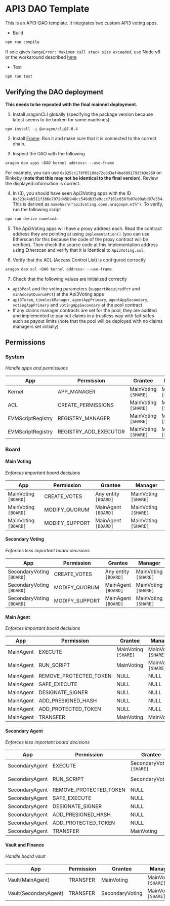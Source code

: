 # API3 DAO Template

This is an API3-DAO template. It integrates two custom API3 voting apps. 

- Build
```sh
npm run compile
```
If solc gives `RangeError: Maximum call stack size exceeded`, use Node v8 or the workaround described [here](https://ethereum.stackexchange.com/a/67173)

- Test
```sh
npm run test
```

## Verifying the DAO deployment

**This needs to be repeated with the final mainnet deployment.**

1. Install aragonCLI globally (specifying the package version because latest seems to be broken for some machines):
```sh
npm install -g @aragon/cli@7.0.4
```

2. Install [Frame](https://frame.sh/).
Run it and make sure that it is connected to the correct chain.

3. Inspect the DAO with the following
```sh
aragon dao apps <DAO kernel address> --use-frame
```
For example, you can use `0x825cc178f0510de72c8d3af4be69917935b3d269` on Rinkeby (**note that this may not be identical to the final version**).
Review the displayed information is correct.

4. In (3), you should have seen Api3Voting apps with the ID `0x323c4eb511f386e7972d45b948cc546db35e9ccc7161c056fb07e09abd87e554`.
This is derived as `namehash("api3voting.open.aragonpm.eth")`.
To verify, run the following script
```sh
npm run derive-namehash
```

5. The Api3Voting apps will have a proxy address each.
Read the contract address they are pointing at using `implementation()` (you can use Etherscan for this because the code of the proxy contract will be verified).
Then check the source code at this implementation address using Etherscan and verify that it is identical to `Api3Voting.sol`.

6. Verify that the ACL (Access Control List) is configured correctly
```sh
aragon dao acl <DAO kernel address> --use-frame
```

7. Check that the following values are initialized correctly
- `api3Pool` and the voting parameters (`supportRequiredPct` and `minAcceptQuorumPct`) at the Api3Voting apps
- `api3Token`, `timelockManager`, `agentAppPrimary`, `agentAppSecondary`, `votingAppPrimary` and `votingAppSecondary` at the pool contract
- If any claims manager contracts are set for the pool, they are audited and implemented to pay out claims in a trustless way with fail-safes such as payout limits (note that the pool will be deployed with no claims managers set initially)

## Permissions

### System
_Handle apps and permissions_

| App               | Permission            | Grantee              | Manager              |
| ----------------- | --------------------- | -------------------- | -------------------- |
| Kernel            | APP_MANAGER           | MainVoting `[SHARE]` | MainVoting `[SHARE]` |
| ACL               | CREATE_PERMISSIONS    | MainVoting `[SHARE]` | MainVoting `[SHARE]` |
| EVMScriptRegistry | REGISTRY_MANAGER      | MainVoting `[SHARE]` | MainVoting `[SHARE]` |
| EVMScriptRegistry | REGISTRY_ADD_EXECUTOR | MainVoting `[SHARE]` | MainVoting `[SHARE]` |


### Board

#### Main Voting

_Enforces important board decisions_

| App                  | Permission     | Grantee                 | Manager              |
| -------------------- | -------------- | ----------------------- | -------------------- |
| MainVoting `[BOARD]` | CREATE_VOTES   | Any entity  `[BOARD]`   | MainVoting `[SHARE]` |
| MainVoting `[BOARD]` | MODIFY_QUORUM  | MainAgent   `[BOARD]`   | MainVoting `[SHARE]` |
| MainVoting `[BOARD]` | MODIFY_SUPPORT | MainAgent   `[BOARD]`   | MainVoting `[SHARE]` |

#### Secondary Voting

_Enforces less important board decisions_

| App                       | Permission     | Grantee                 | Manager              |
| ------------------------- | -------------- | ----------------------- | -------------------- |
| SecondaryVoting `[BOARD]` | CREATE_VOTES   | Any entity  `[BOARD]`   | MainVoting `[SHARE]` |
| SecondaryVoting `[BOARD]` | MODIFY_QUORUM  | MainAgent   `[BOARD]`   | MainVoting `[SHARE]` |
| SecondaryVoting `[BOARD]` | MODIFY_SUPPORT | MainAgent   `[BOARD]`   | MainVoting `[SHARE]` |

#### Main Agent

_Enforces important board decisions_

| App       | Permission             | Grantee              | Manager              |
| --------- | ---------------------- | -------------------- | -------------------- |
| MainAgent | EXECUTE                | MainVoting `[SHARE]` | MainVoting `[SHARE]` |
| MainAgent | RUN_SCRIPT             | MainVoting           | MainVoting `[SHARE]` |
| MainAgent | REMOVE_PROTECTED_TOKEN | NULL                 | NULL                 |
| MainAgent | SAFE_EXECUTE           | NULL                 | NULL                 |
| MainAgent | DESIGNATE_SIGNER       | NULL                 | NULL                 |
| MainAgent | ADD_PRESIGNED_HASH     | NULL                 | NULL                 |
| MainAgent | ADD_PROTECTED_TOKEN    | NULL                 | NULL                 |
| MainAgent | TRANSFER               | MainVoting           | MainVoting           |


#### Secondary Agent

_Enforces less important board decisions_

| App            | Permission             | Grantee                   | Manager              |
| -------------- | ---------------------- | ------------------------- | -------------------- |
| SecondaryAgent | EXECUTE                | SecondaryVoting `[SHARE]` | MainVoting `[SHARE]` |
| SecondaryAgent | RUN_SCRIPT             | SecondaryVoting           | MainVoting `[SHARE]` |
| SecondaryAgent | REMOVE_PROTECTED_TOKEN | NULL                      | NULL                 |
| SecondaryAgent | SAFE_EXECUTE           | NULL                      | NULL                 |
| SecondaryAgent | DESIGNATE_SIGNER       | NULL                      | NULL                 |
| SecondaryAgent | ADD_PRESIGNED_HASH     | NULL                      | NULL                 |
| SecondaryAgent | ADD_PROTECTED_TOKEN    | NULL                      | NULL                 |
| SecondaryAgent | TRANSFER               | MainVoting                | MainVoting           |

#### Vault and Finance

_Handle board vault_

| App                   | Permission  | Grantee          | Manager              |
| --------------------- | ----------- | ---------------- | -------------------- |
| Vault(MainAgent)      | TRANSFER    | MainVoting       | MainVoting `[SHARE]` |
| Vault(SecondaryAgent) | TRANSFER    | SecondaryVoting  | MainVoting `[SHARE]` |
